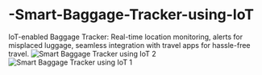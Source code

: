 # -Smart-Baggage-Tracker-using-IoT
IoT-enabled Baggage Tracker: Real-time location monitoring, alerts for misplaced luggage, seamless integration with travel apps for hassle-free travel.
![Smart Baggage Tracker using IoT 2](https://github.com/mganesh7x0/-Smart-Baggage-Tracker-using-IoT/assets/140627939/fc94c54e-decd-4eeb-a9e7-215ffb8c05e7)
![Smart Baggage Tracker using IoT 1](https://github.com/mganesh7x0/-Smart-Baggage-Tracker-using-IoT/assets/140627939/707e1e31-6d20-4aa2-b96d-4470779a23a5)
